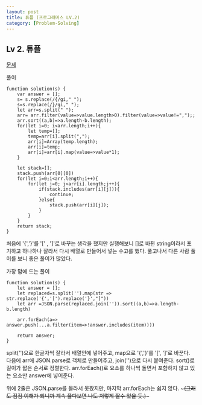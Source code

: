 ```yaml
---
layout: post
title: 튜플 (프로그래머스 LV.2)
category: [Problem-Solving]
---
```


## Lv 2. 튜플

[문제](https://programmers.co.kr/learn/courses/30/lessons/64065)

풀이

    function solution(s) {
        var answer = [];
        s= s.replace(/{/gi," ");
        s=s.replace(/}/gi," ");
        let arr=s.split(" ");
        arr= arr.filter(value=>value.length>0).filter(value=>value!=",");;
        arr.sort((a,b)=>a.length-b.length);
        for(let i=0; i<arr.length;i++){
            let temp=[];
            temp=arr[i].split(",");
            arr[i]=Array(temp.length);
            arr[i]=temp;
            arr[i]=arr[i].map(value=>value*1);
        }

        let stack=[];
        stack.push(arr[0][0])
        for(let i=0;i<arr.length;i++){
            for(let j=0; j<arr[i].length;j++){
                if(stack.includes(arr[i][j])){
                    continue;
                }else{
                    stack.push(arr[i][j]);
                }
            }
        }
        return stack;
    }

처음에 '{','}'를 '[' , ']'로 바꾸는 생각을 했지만 실행해보니 []로 바뀐 string이라서 포기하고 하나하나 잘라서 다시 배열로 만들어서 넣는 수고를 했다.
풀고나서 다른 사람 풀이를 보니 좋은 풀이가 많았다.

가장 맘에 드는 풀이

    function solution(s) {
        let answer = [];
        let replaced=s.split('').map(str => str.replace('{','[').replace('}',"]"))
        let arr =JSON.parse(replaced.join('')).sort((a,b)=>a.length-b.length)

        arr.forEach(a=> answer.push(...a.filter(item=>!answer.includes(item))))

        return answer;
    }

split('')으로 한글자씩 잘라서 배열안에 넣어주고, map으로 '{','}'를 '[', ']'로 바꾼다. 다음에 arr에 JSON.parse로 객체로 만들어주고, join('')으로 다시 붙여준다. sort()로 길이가 짧은 순서로 정렬한다. arr.forEach()로 요소를 하나씩 돌면서 포함하지 않고 있는 요소만 answer에 넣어준다.

위에 2줄은 JSON.parse를 몰라서 못짰지만, 마지막 arr.forEach는 쉽지 않다. ~~~(그래도 점점 이해가 되니까 계속 풀다보면 나도 저렇게 짤수 있을 듯.)~~~
